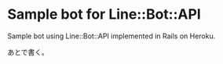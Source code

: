 # Sample bot for Line::Bot::API
Sample bot using Line::Bot::API implemented in Rails on Heroku.  

あとで書く。  
